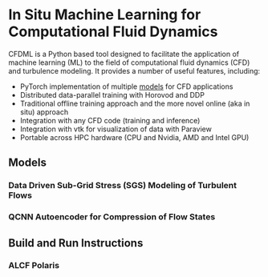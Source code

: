 # In Situ Machine Learning for Computational Fluid Dynamics

CFDML is a Python based tool designed to facilitate the application of machine learning (ML) to the field of computational fluid dynamics (CFD) and turbulence modeling.
It provides a number of useful features, including:
* PyTorch implementation of multiple [models](#models) for CFD applications
* Distributed data-parallel training with Horovod and DDP
* Traditional offline training approach and the more novel online (aka in situ) approach
* Integration with any CFD code (training and inference)
* Integration with vtk for visualization of data with Paraview
* Portable across HPC hardware (CPU and Nvidia, AMD and Intel GPU)


## Models
### Data Driven Sub-Grid Stress (SGS) Modeling of Turbulent Flows


### QCNN Autoencoder for Compression of Flow States


## Build and Run Instructions
### ALCF Polaris



